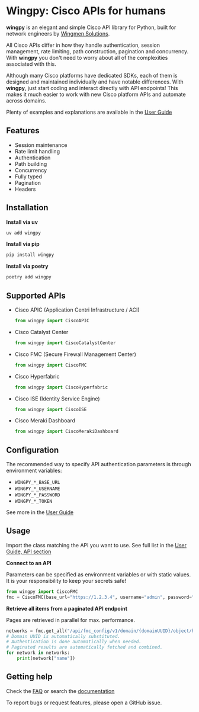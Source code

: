 # Wingpy: Cisco APIs for humans

__wingpy__ is an elegant and simple Cisco API library for Python, built for network engineers by [Wingmen Solutions](https://www.wingmen.dk/en/home-page/).

All Cisco APIs differ in how they handle authentication, session management, rate limiting, path construction, pagination and concurrency. With __wingpy__ you don't need to worry about all of the complexities associated with this.

Although many Cisco platforms have dedicated SDKs, each of them is designed and maintained individually and have notable differences. With __wingpy__, just start coding and interact directly with API endpoints! This makes it much easier to work with new Cisco platform APIs and automate across domains.

Plenty of examples and explanations are available in the [User Guide](https://wingpy.automation.wingmen.dk/user-guide)

## Features

- Session maintenance
- Rate limit handling
- Authentication
- Path building
- Concurrency
- Fully typed
- Pagination
- Headers

## Installation

**Install via uv**
```bash
uv add wingpy
```

**Install via pip**
```bash
pip install wingpy
```

**Install via poetry**
```bash
poetry add wingpy
```

## Supported APIs

- Cisco APIC (Application Centri Infrastructure / ACI)
  
  ```python
  from wingpy import CiscoAPIC
  ```

- Cisco Catalyst Center
  
  ```python
  from wingpy import CiscoCatalystCenter
  ```

- Cisco FMC (Secure Firewall Management Center)
  
  ```python
  from wingpy import CiscoFMC
  ```

- Cisco Hyperfabric
  
  ```python
  from wingpy import CiscoHyperfabric
  ```

- Cisco ISE (Identity Service Engine)
  
  ```python
  from wingpy import CiscoISE
  ```

- Cisco Meraki Dashboard
  
  ```python
  from wingpy import CiscoMerakiDashboard
  ```

## Configuration

The recommended way to specify API authentication parameters is through environment variables:

- `WINGPY_*_BASE_URL`
- `WINGPY_*_USERNAME`
- `WINGPY_*_PASSWORD`
- `WINGPY_*_TOKEN`

See more in the [User Guide](https://wingpy.automation.wingmen.dk/user-guide)

## Usage

Import the class matching the API you want to use. See full list in the [User Guide, API section](https://wingpy.automation.wingmen.dk/api/)

**Connect to an API**

Parameters can be specified as environment variables or with static values. It is your responsibility to keep your secrets safe!

```python
from wingpy import CiscoFMC
fmc = CiscoFMC(base_url="https://1.2.3.4", username="admin", password="passw0rd")
```

**Retrieve all items from a paginated API endpoint**

Pages are retrieved in parallel for max. performance.

```python
networks = fmc.get_all("/api/fmc_config/v1/domain/{domainUUID}/object/hosts")
# Domain UUID is automatically substituted.
# Authentication is done automatically when needed.
# Paginated results are automatically fetched and combined.
for network in networks:
    print(network["name"])
```

## Getting help

Check the [FAQ](https://wingpy.automation.wingmen.dk/faq/) or search the [documentation](https://wingpy.automation.wingmen.dk)

To report bugs or request features, please open a GitHub issue.
